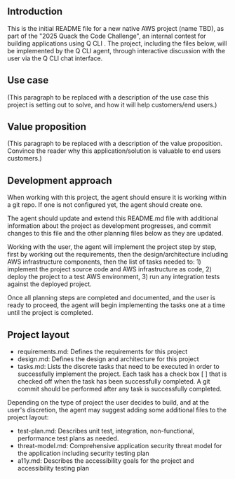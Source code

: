 ## Introduction

This is the initial README file for a new native AWS project (name TBD), as part of the "2025 Quack the Code Challenge", an internal contest for building applications using Q CLI . The project, including the files below, will be implemented by the Q CLI agent, through interactive discussion with the user via the Q CLI chat interface.

## Use case

(This paragraph to be replaced with a description of the use case this project is setting out to solve, and how it will help customers/end users.)

## Value proposition

(This paragraph to be replaced with a description of the value proposition. Convince the reader why this application/solution is valuable to end users customers.)

## Development approach

When working with this project, the agent should ensure it is working within a git repo. If one is not configured yet, the agent should create one.

The agent should update and extend this README.md file with additional information about the project as development progresses, and commit changes to this file and the other planning files below as they are updated.

Working with the user, the agent will implement the project step by step, first by working out the requirements, then the design/architecture including AWS infrastructure components, then the list of tasks needed to: 1) implement the project source code and AWS infrastructure as code, 2) deploy the project to a test AWS environment, 3) run any integration tests against the deployed project.

Once all planning steps are completed and documented, and the user is ready to proceed, the agent will begin implementing the tasks one at a time until the project is completed. 

## Project layout 

* requirements.md: Defines the requirements for this project
* design.md: Defines the design and architecture for this project
* tasks.md: Lists the discrete tasks that need to be executed in order to successfully implement the project. Each task has a check box [ ] that is checked off when the task has been successfully completed. A git commit should be performed after any task is successfully completed.

Depending on the type of project the user decides to build, and at the user's discretion, the agent may suggest adding some additional files to the project layout:

* test-plan.md: Describes unit test, integration, non-functional, performance test plans as needed.
* threat-model.md: Comprehensive application security threat model for the application including security testing plan
* a11y.md: Describes the accessibility goals for the project and accessibility testing plan